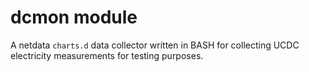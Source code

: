 # dcmon module

A netdata `charts.d` data collector written in BASH for collecting UCDC electricity measurements for testing purposes.
